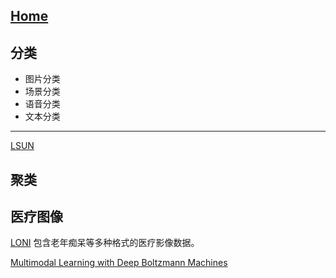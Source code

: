 ## [Home](../README.md)
## 分类
- 图片分类
- 场景分类
- 语音分类
- 文本分类
*****

[LSUN](http://www.yf.io/p/lsun)
## 聚类



## 医疗图像
[LONI](http://www.loni.usc.edu/) 包含老年痴呆等多种格式的医疗影像数据。


[Multimodal Learning with Deep Boltzmann Machines](http://www.cs.toronto.edu/~nitish/multimodal/)
